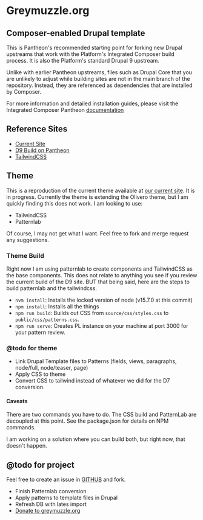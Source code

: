 # Greymuzzle.org

## Composer-enabled Drupal template

This is Pantheon's recommended starting point for forking new Drupal upstreams
that work with the Platform's Integrated Composer build process. It is also the
Platform's standard Drupal 9 upstream.

Unlike with earlier Pantheon upstreams, files such as Drupal Core that you are
unlikely to adjust while building sites are not in the main branch of the
repository. Instead, they are referenced as dependencies that are installed by
Composer.

For more information and detailed installation guides, please visit the
Integrated Composer Pantheon [documentation](https://pantheon.io/docs/integrated-composer)

## Reference Sites

- [Current Site](https://www.greymuzzle.org)
- [D9 Build on Pantheon](https://dev-greymuzzle9.pantheonsite.io/)
- [TailwindCSS](https://www.tailwindcss.com)

## Theme

This is a reproduction of the current theme available at [our current site](https://www.greymuzzle.org). It is in progress. Currently the theme is extending the Olivero theme, but I am quickly finding this does not work. I am looking to use:

- TailwindCSS
- Patternlab

Of course, I may not get what I want. Feel free to fork and merge request any suggestions.

### Theme Build

Right now I am using patternlab to create components and TailwindCSS as the base components. This does not relate to anything you see if you review the current build of the D9 site. BUT that being said, here are the steps to build patternlab and the tailwindcss.

- `nvm install`: Installs the locked version of node (v15.7.0 at this commit)
- `npm install`: Installs all the things
- `npm run build`: Builds out CSS from `source/css/styles.css` to `public/css/patterns.css`.
- `npm run serve`: Creates PL instance on your machine at port 3000 for your pattern review.

### @todo for theme

- Link Drupal Template files to Patterns (fields, views, paragraphs, node/full, node/teaser, page)
- Apply CSS to theme
- Convert CSS to tailwind instead of whatever we did for the D7 conversion.

#### Caveats

There are two commands you have to do. The CSS build and PatternLab are decoupled at this point. See the package.json for details on NPM commands.

I am working on a solution where you can build both, but right now, that doesn't happen.

## @todo for project

Feel free to create an issue in [GITHUB](https://github.com/mark-casias/greymuzzle9) and fork.

- Finish Patternlab conversion
- Apply patterns to template files in Drupal
- Refresh DB with lates import
- [Donate to greymuzzle.org](https://greymuzzle.z2systems.com/np/clients/greymuzzle/donation.jsp?campaign=51&)

